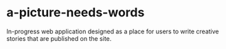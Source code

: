 # a-picture-needs-words
In-progress web application designed as a place for users to write creative stories that are published on the site.
